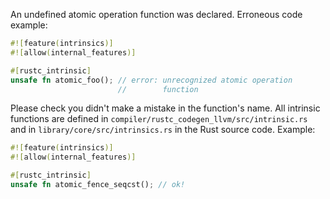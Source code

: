An undefined atomic operation function was declared.
Erroneous code example:
```rust
#![feature(intrinsics)]
#![allow(internal_features)]

#[rustc_intrinsic]
unsafe fn atomic_foo(); // error: unrecognized atomic operation
                        //        function
```
Please check you didn't make a mistake in the function's name. All intrinsic
functions are defined in `compiler/rustc_codegen_llvm/src/intrinsic.rs` and in
`library/core/src/intrinsics.rs` in the Rust source code. Example:
```rust
#![feature(intrinsics)]
#![allow(internal_features)]

#[rustc_intrinsic]
unsafe fn atomic_fence_seqcst(); // ok!
```
